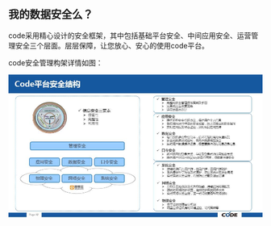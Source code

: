 ## 我的数据安全么？


code采用精心设计的安全框架，其中包括基础平台安全、中间应用安全、运营管理安全三个层面。层层保障，让您放心、安心的使用code平台。

code安全管理构架详情如图：

![alt code安全构架](images/FAQ_0_5_1.jpg)

